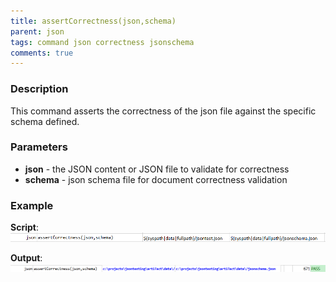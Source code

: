 ```yaml
---
title: assertCorrectness(json,schema)
parent: json
tags: command json correctness jsonschema
comments: true
---
```



### Description
This command asserts the correctness of the json file against the specific schema defined.


### Parameters
- **json** - the JSON content or JSON file to validate for correctness
- **schema** \- json schema file for document correctness validation


### Example
**Script**:<br/>
![script](image/assertCorrectness_01.png)

**Output**:<br/>
![output](image/assertCorrectness_02.png)
